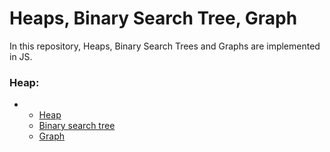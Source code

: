 # Heaps, Binary Search Tree, Graph

In this repository, Heaps, Binary Search Trees and Graphs are implemented in JS.



### Heap:





- - [Heap](https://en.wikipedia.org/wiki/Heap_(data_structure))
  - [Binary search tree](https://en.wikipedia.org/wiki/Binary_search_tree)
  - [Graph](https://en.wikipedia.org/wiki/Graph_(abstract_data_type))
